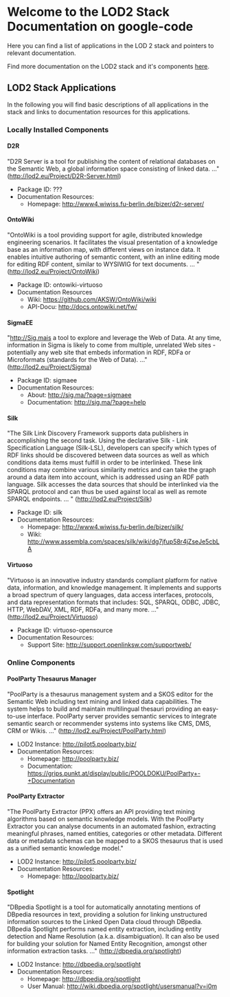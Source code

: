 # Welcome to the LOD2 Stack Documentation on google-code #

Here you can find a list of applications in the LOD 2 stack and pointers to relevant documentation.

Find more documentation on the LOD2 stack and it's components [here](http://wiki.lod2.eu/display/LOD2DOC/Home).

## LOD2 Stack Applications ##

In the following you will find basic descriptions of all applications in the stack and links to documentation resources for this applications.

### Locally Installed Components ###

#### D2R ####

"D2R Server is a tool for publishing the content of relational databases on the Semantic Web, a global information space consisting of linked data. ..." (http://lod2.eu/Project/D2R-Server.html)

  * Package ID: ???
  * Documentation Resources:
    * Homepage: http://www4.wiwiss.fu-berlin.de/bizer/d2r-server/

#### OntoWiki ####

"OntoWiki is a tool providing support for agile, distributed knowledge engineering scenarios. It facilitates the visual presentation of a knowledge base as an information map, with different views on instance data. It enables intuitive authoring of semantic content, with an inline editing mode for editing RDF content, similar to WYSIWIG for text documents. ... " (http://lod2.eu/Project/OntoWiki)

  * Package ID: ontowiki-virtuoso
  * Documentation Resources
    * Wiki: https://github.com/AKSW/OntoWiki/wiki
    * API-Docu: http://docs.ontowiki.net/fw/

#### SigmaEE ####

"http://Sig.mais a tool to explore and leverage the Web of Data. At any time, information in Sigma is likely to come from multiple, unrelated Web sites - potentially any web site that embeds information in RDF, RDFa or Microformats (standards for the Web of Data). ..." (http://lod2.eu/Project/Sigma)

  * Package ID: sigmaee
  * Documentation Resources:
    * About: http://sig.ma/?page=sigmaee
    * Documentation: http://sig.ma/?page=help

#### Silk ####

"The Silk Link Discovery Framework supports data publishers in accomplishing the second task. Using the declarative Silk - Link Specification Language (Silk-LSL), developers can specify which types of RDF links should be discovered between data sources as well as which conditions data items must fulfill in order to be interlinked. These link conditions may combine various similarity metrics and can take the graph around a data item into account, which is addressed using an RDF path language. Silk accesses the data sources that should be interlinked via the SPARQL protocol and can thus be used against local as well as remote SPARQL endpoints. ... " (http://lod2.eu/Project/Silk)

  * Package ID: silk
  * Documentation Resources:
    * Homepage: http://www4.wiwiss.fu-berlin.de/bizer/silk/
    * Wiki: http://www.assembla.com/spaces/silk/wiki/dg7jfup58r4jZseJe5cbLA

#### Virtuoso ####

"Virtuoso is an innovative industry standards compliant platform for native data, information, and knowledge management. It implements and supports a broad spectrum of query languages, data access interfaces, protocols, and data representation formats that includes: SQL, SPARQL, ODBC, JDBC, HTTP, WebDAV, XML, RDF, RDFa, and many more. ..." (http://lod2.eu/Project/Virtuoso)

  * Package ID: virtuoso-opensource
  * Documentation Resources:
    * Support Site: http://support.openlinksw.com/supportweb/

### Online Components ###

#### PoolParty Thesaurus Manager ####

"PoolParty is a thesaurus management system and a SKOS editor for the Semantic Web including text mining and linked data capabilities. The system helps to build and maintain multilingual thesauri providing an easy-to-use interface. PoolParty server provides semantic services to integrate semantic search or recommender systems into systems like CMS, DMS, CRM or Wikis. ..." (http://lod2.eu/Project/PoolParty.html)

  * LOD2 Instance: http://pilot5.poolparty.biz/
  * Documentation Resources:
    * Homepage: http://poolparty.biz/
    * Documentation: https://grips.punkt.at/display/public/POOLDOKU/PoolParty+-+Documentation

#### PoolParty Extractor ####

"The PoolParty Extractor (PPX) offers an API providing text mining algorithms based on semantic knowledge models. With the PoolParty Extractor you can analyse documents in an automated fashion, extracting meaningful phrases, named entities, categories or other metadata. Different data or metadata schemas can be mapped to a SKOS thesaurus that is used as a unified semantic knowledge model."

  * LOD2 Instance: http://pilot5.poolparty.biz/
  * Documentation Resources:
    * Homepage: http://poolparty.biz/


#### Spotlight ####

"DBpedia Spotlight is a tool for automatically annotating mentions of DBpedia resources in text, providing a solution for linking unstructured information sources to the Linked Open Data cloud through DBpedia. DBpedia Spotlight performs named entity extraction, including entity detection and Name Resolution (a.k.a. disambiguation). It can also be used for building your solution for Named Entity Recognition, amongst other information extraction tasks. ..." (http://dbpedia.org/spotlight)

  * LOD2 Instance: http://dbpedia.org/spotlight
  * Documentation Resources:
    * Homepage: http://dbpedia.org/spotlight
    * User Manual:  http://wiki.dbpedia.org/spotlight/usersmanual?v=i0m